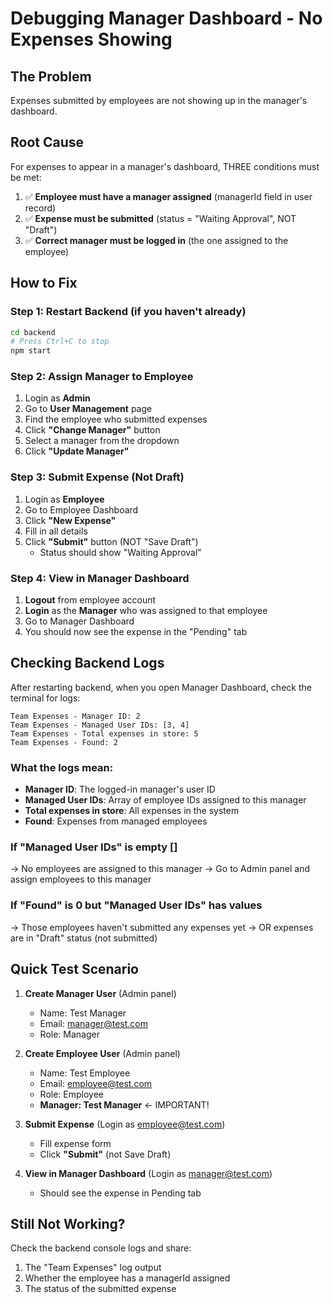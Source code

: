 # Debugging Manager Dashboard - No Expenses Showing

## The Problem
Expenses submitted by employees are not showing up in the manager's dashboard.

## Root Cause
For expenses to appear in a manager's dashboard, THREE conditions must be met:

1. ✅ **Employee must have a manager assigned** (managerId field in user record)
2. ✅ **Expense must be submitted** (status = "Waiting Approval", NOT "Draft")
3. ✅ **Correct manager must be logged in** (the one assigned to the employee)

## How to Fix

### Step 1: Restart Backend (if you haven't already)
```bash
cd backend
# Press Ctrl+C to stop
npm start
```

### Step 2: Assign Manager to Employee

1. Login as **Admin**
2. Go to **User Management** page
3. Find the employee who submitted expenses
4. Click **"Change Manager"** button
5. Select a manager from the dropdown
6. Click **"Update Manager"**

### Step 3: Submit Expense (Not Draft)

1. Login as **Employee**
2. Go to Employee Dashboard
3. Click **"New Expense"**
4. Fill in all details
5. Click **"Submit"** button (NOT "Save Draft")
   - Status should show "Waiting Approval"

### Step 4: View in Manager Dashboard

1. **Logout** from employee account
2. **Login** as the **Manager** who was assigned to that employee
3. Go to Manager Dashboard
4. You should now see the expense in the "Pending" tab

## Checking Backend Logs

After restarting backend, when you open Manager Dashboard, check the terminal for logs:

```
Team Expenses - Manager ID: 2
Team Expenses - Managed User IDs: [3, 4]
Team Expenses - Total expenses in store: 5
Team Expenses - Found: 2
```

### What the logs mean:
- **Manager ID**: The logged-in manager's user ID
- **Managed User IDs**: Array of employee IDs assigned to this manager
- **Total expenses in store**: All expenses in the system
- **Found**: Expenses from managed employees

### If "Managed User IDs" is empty []
→ No employees are assigned to this manager
→ Go to Admin panel and assign employees to this manager

### If "Found" is 0 but "Managed User IDs" has values
→ Those employees haven't submitted any expenses yet
→ OR expenses are in "Draft" status (not submitted)

## Quick Test Scenario

1. **Create Manager User** (Admin panel)
   - Name: Test Manager
   - Email: manager@test.com
   - Role: Manager

2. **Create Employee User** (Admin panel)
   - Name: Test Employee
   - Email: employee@test.com
   - Role: Employee
   - **Manager: Test Manager** ← IMPORTANT!

3. **Submit Expense** (Login as employee@test.com)
   - Fill expense form
   - Click **"Submit"** (not Save Draft)

4. **View in Manager Dashboard** (Login as manager@test.com)
   - Should see the expense in Pending tab

## Still Not Working?

Check the backend console logs and share:
1. The "Team Expenses" log output
2. Whether the employee has a managerId assigned
3. The status of the submitted expense
